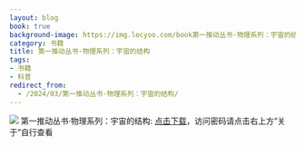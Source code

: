 ```yaml
---
layout: blog
book: true
background-image: https://img.locyoo.com/book第一推动丛书·物理系列：宇宙的结构.jpg
category: 书籍
title: 第一推动丛书·物理系列：宇宙的结构
tags:
- 书籍
- 科普
redirect_from:
  - /2024/03/第一推动丛书·物理系列：宇宙的结构/
---
```

![](https://img.locyoo.com/book第一推动丛书·物理系列：宇宙的结构.jpg)
第一推动丛书·物理系列：宇宙的结构: <a name = "ref1" href="https://url18.ctfile.com/f/50983618-1268598307-551afe?p=3619">点击下载</a>，访问密码请点击右上方“关于”自行查看